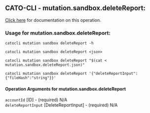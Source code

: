 
## CATO-CLI - mutation.sandbox.deleteReport:
[Click here](https://api.catonetworks.com/documentation/#mutation-mutation.sandbox.deleteReport) for documentation on this operation.

### Usage for mutation.sandbox.deleteReport:

`catocli mutation sandbox deleteReport -h`

`catocli mutation sandbox deleteReport <json>`

`catocli mutation sandbox deleteReport "$(cat < mutation.sandbox.deleteReport.json)"`

`catocli mutation sandbox deleteReport '{"deleteReportInput":{"fileHash":"string"}}'`


#### Operation Arguments for mutation.sandbox.deleteReport ####

`accountId` [ID] - (required) N/A    
`deleteReportInput` [DeleteReportInput] - (required) N/A    
